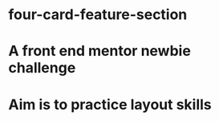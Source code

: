 # four-card-feature-section
# A front end mentor newbie challenge
# Aim is to practice layout skills
